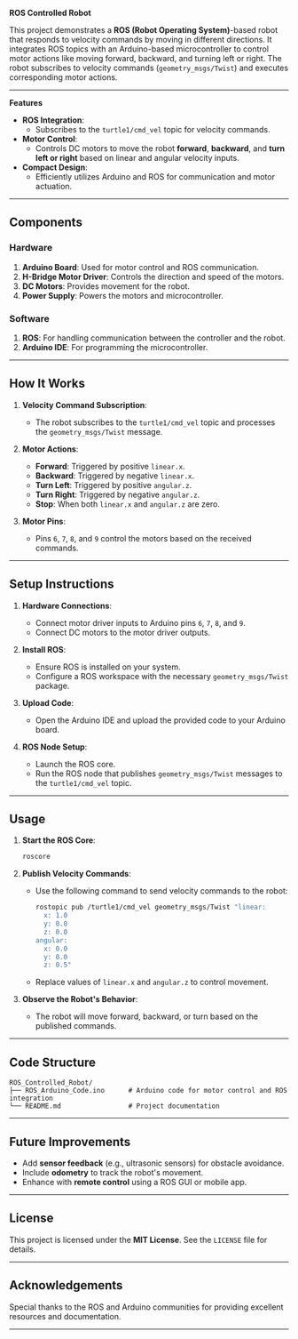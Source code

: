 

**ROS Controlled Robot**

This project demonstrates a **ROS (Robot Operating System)**-based robot that responds to velocity commands by moving in different directions. It integrates ROS topics with an Arduino-based microcontroller to control motor actions like moving forward, backward, and turning left or right. The robot subscribes to velocity commands (`geometry_msgs/Twist`) and executes corresponding motor actions.

---

**Features**
- **ROS Integration**:
  - Subscribes to the `turtle1/cmd_vel` topic for velocity commands.
- **Motor Control**:
  - Controls DC motors to move the robot **forward**, **backward**, and **turn left or right** based on linear and angular velocity inputs.
- **Compact Design**:
  - Efficiently utilizes Arduino and ROS for communication and motor actuation.

---

## **Components**
### **Hardware**
1. **Arduino Board**: Used for motor control and ROS communication.
2. **H-Bridge Motor Driver**: Controls the direction and speed of the motors.
3. **DC Motors**: Provides movement for the robot.
4. **Power Supply**: Powers the motors and microcontroller.

### **Software**
1. **ROS**: For handling communication between the controller and the robot.
2. **Arduino IDE**: For programming the microcontroller.

---

## **How It Works**
1. **Velocity Command Subscription**:
   - The robot subscribes to the `turtle1/cmd_vel` topic and processes the `geometry_msgs/Twist` message.
   
2. **Motor Actions**:
   - **Forward**: Triggered by positive `linear.x`.
   - **Backward**: Triggered by negative `linear.x`.
   - **Turn Left**: Triggered by positive `angular.z`.
   - **Turn Right**: Triggered by negative `angular.z`.
   - **Stop**: When both `linear.x` and `angular.z` are zero.

3. **Motor Pins**:
   - Pins `6`, `7`, `8`, and `9` control the motors based on the received commands.

---

## **Setup Instructions**
1. **Hardware Connections**:
   - Connect motor driver inputs to Arduino pins `6`, `7`, `8`, and `9`.
   - Connect DC motors to the motor driver outputs.

2. **Install ROS**:
   - Ensure ROS is installed on your system.
   - Configure a ROS workspace with the necessary `geometry_msgs/Twist` package.

3. **Upload Code**:
   - Open the Arduino IDE and upload the provided code to your Arduino board.

4. **ROS Node Setup**:
   - Launch the ROS core.
   - Run the ROS node that publishes `geometry_msgs/Twist` messages to the `turtle1/cmd_vel` topic.

---

## **Usage**
1. **Start the ROS Core**:
   ```bash
   roscore
   ```
2. **Publish Velocity Commands**:
   - Use the following command to send velocity commands to the robot:
     ```bash
     rostopic pub /turtle1/cmd_vel geometry_msgs/Twist "linear:
       x: 1.0
       y: 0.0
       z: 0.0
     angular:
       x: 0.0
       y: 0.0
       z: 0.5"
     ```
   - Replace values of `linear.x` and `angular.z` to control movement.

3. **Observe the Robot's Behavior**:
   - The robot will move forward, backward, or turn based on the published commands.

---

## **Code Structure**
```plaintext
ROS_Controlled_Robot/
├── ROS_Arduino_Code.ino      # Arduino code for motor control and ROS integration
└── README.md                 # Project documentation
```

---

## **Future Improvements**
- Add **sensor feedback** (e.g., ultrasonic sensors) for obstacle avoidance.
- Include **odometry** to track the robot's movement.
- Enhance with **remote control** using a ROS GUI or mobile app.

---

## **License**
This project is licensed under the **MIT License**. See the `LICENSE` file for details.

---

## **Acknowledgements**
Special thanks to the ROS and Arduino communities for providing excellent resources and documentation.

---
